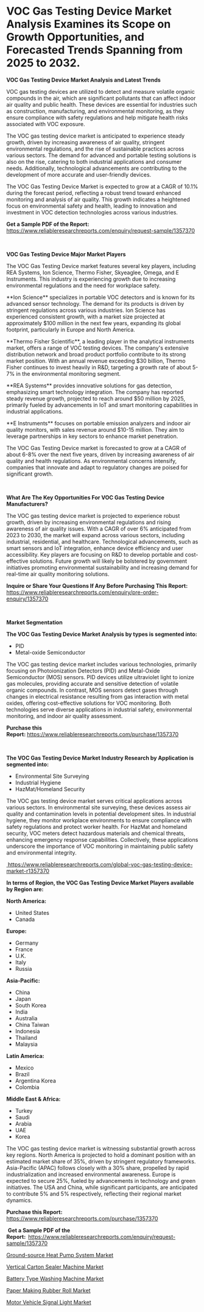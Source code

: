 <p><h1>VOC Gas Testing Device Market Analysis Examines its Scope on Growth Opportunities, and Forecasted Trends Spanning from 2025 to 2032.</h1></p><p><strong>VOC Gas Testing Device Market Analysis and Latest Trends</strong></p>
<p><p>VOC gas testing devices are utilized to detect and measure volatile organic compounds in the air, which are significant pollutants that can affect indoor air quality and public health. These devices are essential for industries such as construction, manufacturing, and environmental monitoring, as they ensure compliance with safety regulations and help mitigate health risks associated with VOC exposure.</p><p>The VOC gas testing device market is anticipated to experience steady growth, driven by increasing awareness of air quality, stringent environmental regulations, and the rise of sustainable practices across various sectors. The demand for advanced and portable testing solutions is also on the rise, catering to both industrial applications and consumer needs. Additionally, technological advancements are contributing to the development of more accurate and user-friendly devices.</p><p>The VOC Gas Testing Device Market is expected to grow at a CAGR of 10.1% during the forecast period, reflecting a robust trend toward enhanced monitoring and analysis of air quality. This growth indicates a heightened focus on environmental safety and health, leading to innovation and investment in VOC detection technologies across various industries.</p></p>
<p><strong>Get a Sample PDF of the Report:&nbsp;</strong> <a href="https://www.reliableresearchreports.com/enquiry/request-sample/1357370?utm_campaign=8&utm_medium=2&utm_source=Github&utm_content=ia&utm_term=24022025&utm_id=voc-gas-testing-device">https://www.reliableresearchreports.com/enquiry/request-sample/1357370</a></p>
<p>&nbsp;</p>
<p><strong>VOC Gas Testing Device Major Market Players</strong></p>
<p><p>The VOC Gas Testing Device market features several key players, including REA Systems, Ion Science, Thermo Fisher, Skyeaglee, Omega, and E Instruments. This industry is experiencing growth due to increasing environmental regulations and the need for workplace safety.</p><p>**Ion Science** specializes in portable VOC detectors and is known for its advanced sensor technology. The demand for its products is driven by stringent regulations across various industries. Ion Science has experienced consistent growth, with a market size projected at approximately $100 million in the next few years, expanding its global footprint, particularly in Europe and North America.</p><p>**Thermo Fisher Scientific**, a leading player in the analytical instruments market, offers a range of VOC testing devices. The company's extensive distribution network and broad product portfolio contribute to its strong market position. With an annual revenue exceeding $30 billion, Thermo Fisher continues to invest heavily in R&D, targeting a growth rate of about 5-7% in the environmental monitoring segment.</p><p>**REA Systems** provides innovative solutions for gas detection, emphasizing smart technology integration. The company has reported steady revenue growth, projected to reach around $50 million by 2025, primarily fueled by advancements in IoT and smart monitoring capabilities in industrial applications.</p><p>**E Instruments** focuses on portable emission analyzers and indoor air quality monitors, with sales revenue around $10-15 million. They aim to leverage partnerships in key sectors to enhance market penetration.</p><p>The VOC Gas Testing Device market is forecasted to grow at a CAGR of about 6-8% over the next five years, driven by increasing awareness of air quality and health regulations. As environmental concerns intensify, companies that innovate and adapt to regulatory changes are poised for significant growth.</p></p>
<p>&nbsp;</p>
<p><strong>What Are The Key Opportunities For VOC Gas Testing Device Manufacturers?</strong></p>
<p><p>The VOC gas testing device market is projected to experience robust growth, driven by increasing environmental regulations and rising awareness of air quality issues. With a CAGR of over 6% anticipated from 2023 to 2030, the market will expand across various sectors, including industrial, residential, and healthcare. Technological advancements, such as smart sensors and IoT integration, enhance device efficiency and user accessibility. Key players are focusing on R&D to develop portable and cost-effective solutions. Future growth will likely be bolstered by government initiatives promoting environmental sustainability and increasing demand for real-time air quality monitoring solutions.</p></p>
<p><strong>Inquire or Share Your Questions If Any Before Purchasing This Report:</strong> <a href="https://www.reliableresearchreports.com/enquiry/pre-order-enquiry/1357370?utm_campaign=8&utm_medium=2&utm_source=Github&utm_content=ia&utm_term=24022025&utm_id=voc-gas-testing-device">https://www.reliableresearchreports.com/enquiry/pre-order-enquiry/1357370</a></p>
<p>&nbsp;</p>
<p><strong>Market Segmentation</strong></p>
<p><strong>The VOC Gas Testing Device Market Analysis by types is segmented into:</strong></p>
<p><ul><li>PID</li><li>Metal-oxide Semiconductor</li></ul></p>
<p><p>The VOC gas testing device market includes various technologies, primarily focusing on Photoionization Detectors (PID) and Metal-Oxide Semiconductor (MOS) sensors. PID devices utilize ultraviolet light to ionize gas molecules, providing accurate and sensitive detection of volatile organic compounds. In contrast, MOS sensors detect gases through changes in electrical resistance resulting from gas interaction with metal oxides, offering cost-effective solutions for VOC monitoring. Both technologies serve diverse applications in industrial safety, environmental monitoring, and indoor air quality assessment.</p></p>
<p><strong>Purchase this Report:&nbsp;</strong><a href="https://www.reliableresearchreports.com/purchase/1357370?utm_campaign=8&utm_medium=2&utm_source=Github&utm_content=ia&utm_term=24022025&utm_id=voc-gas-testing-device">https://www.reliableresearchreports.com/purchase/1357370</a></p>
<p>&nbsp;</p>
<p><strong>The VOC Gas Testing Device Market Industry Research by Application is segmented into:</strong></p>
<p><ul><li>Environmental Site Surveying</li><li>Industrial Hygiene</li><li>HazMat/Homeland Security</li></ul></p>
<p><p>The VOC gas testing device market serves critical applications across various sectors. In environmental site surveying, these devices assess air quality and contamination levels in potential development sites. In industrial hygiene, they monitor workplace environments to ensure compliance with safety regulations and protect worker health. For HazMat and homeland security, VOC meters detect hazardous materials and chemical threats, enhancing emergency response capabilities. Collectively, these applications underscore the importance of VOC monitoring in maintaining public safety and environmental integrity.</p></p>
<p><a href="https://www.reliableresearchreports.com/global-voc-gas-testing-device-market-r1357370?utm_campaign=8&utm_medium=2&utm_source=Github&utm_content=ia&utm_term=24022025&utm_id=voc-gas-testing-device">&nbsp;https://www.reliableresearchreports.com/global-voc-gas-testing-device-market-r1357370</a></p>
<p><strong>In terms of Region, the VOC Gas Testing Device Market Players available by Region are:</strong></p>
<p>
    <p> <strong> North America: </strong>
        <ul>
            <li>United States</li>
            <li>Canada</li>
        </ul>
        </p> 
    <p> <strong> Europe: </strong>
        <ul>
            <li>Germany</li>
            <li>France</li>
            <li>U.K.</li>
            <li>Italy</li>
            <li>Russia</li>
        </ul>
        </p> 
    <p> <strong> Asia-Pacific: </strong>
        <ul>
            <li>China</li>
            <li>Japan</li>
            <li>South Korea</li>
            <li>India</li>
            <li>Australia</li>
            <li>China Taiwan</li>
            <li>Indonesia</li>
            <li>Thailand</li>
            <li>Malaysia</li>
        </ul>
        </p> 
    <p> <strong> Latin America: </strong>
        <ul>
            <li>Mexico</li>
            <li>Brazil</li>
            <li>Argentina Korea</li>
            <li>Colombia</li>
        </ul>
        </p> 
    <p> <strong> Middle East & Africa: </strong>
        <ul>
            <li>Turkey</li>
            <li>Saudi</li>
            <li>Arabia</li>
            <li>UAE</li>
            <li>Korea</li>
        </ul>
    </p>
    </p>
<p><p>The VOC gas testing device market is witnessing substantial growth across key regions. North America is projected to hold a dominant position with an estimated market share of 35%, driven by stringent regulatory frameworks. Asia-Pacific (APAC) follows closely with a 30% share, propelled by rapid industrialization and increased environmental awareness. Europe is expected to secure 25%, fueled by advancements in technology and green initiatives. The USA and China, while significant participants, are anticipated to contribute 5% and 5% respectively, reflecting their regional market dynamics.</p></p>
<p><strong>Purchase this Report: </strong><a href="https://www.reliableresearchreports.com/purchase/1357370?utm_campaign=8&utm_medium=2&utm_source=Github&utm_content=ia&utm_term=24022025&utm_id=voc-gas-testing-device">https://www.reliableresearchreports.com/purchase/1357370</a></p>
<p>&nbsp;<strong>Get a Sample PDF of the Report:&nbsp;&nbsp;</strong><a href="https://www.reliableresearchreports.com/enquiry/request-sample/1357370?utm_campaign=8&utm_medium=2&utm_source=Github&utm_content=ia&utm_term=24022025&utm_id=voc-gas-testing-device">https://www.reliableresearchreports.com/enquiry/request-sample/1357370</a></p>
<p><strong></strong></p>
<p><p><a href="https://github.com/alanepetevi/Market-Research-Report-List-1/blob/main/ground-source-heat-pump-system-market.md?utm_campaign=8&utm_medium=2&utm_source=Github&utm_content=ia&utm_term=24022025&utm_id=voc-gas-testing-device">Ground-source Heat Pump System Market</a></p><p><a href="https://github.com/awalinfucci/Market-Research-Report-List-1/blob/main/vertical-carton-sealer-machine-market.md?utm_campaign=8&utm_medium=2&utm_source=Github&utm_content=ia&utm_term=24022025&utm_id=voc-gas-testing-device">Vertical Carton Sealer Machine Market</a></p><p><a href="https://github.com/iceknahomi/Market-Research-Report-List-1/blob/main/battery-type-washing-machine-market.md?utm_campaign=8&utm_medium=2&utm_source=Github&utm_content=ia&utm_term=24022025&utm_id=voc-gas-testing-device">Battery Type Washing Machine Market</a></p><p><a href="https://github.com/bezdanteniz/Market-Research-Report-List-1/blob/main/paper-making-rubber-roll-market.md?utm_campaign=8&utm_medium=2&utm_source=Github&utm_content=ia&utm_term=24022025&utm_id=voc-gas-testing-device">Paper Making Rubber Roll Market</a></p><p><a href="https://github.com/tjoensfibich/Market-Research-Report-List-1/blob/main/motor-vehicle-signal-light-market.md?utm_campaign=8&utm_medium=2&utm_source=Github&utm_content=ia&utm_term=24022025&utm_id=voc-gas-testing-device">Motor Vehicle Signal Light Market</a></p></p>